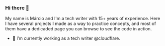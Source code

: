 ### Hi there 👋

My name is Márcio and I'm a tech writer with 15+ years of experience. Here I have several projects I made as a way to practice concepts, and most of them have a dedicaded page you can browse to see the code in action.

- 🔭 I’m currently working as a tech writer @cloudflare.

<!--
**marciojpflorindo/marciojpflorindo** is a ✨ _special_ ✨ repository because its `README.md` (this file) appears on your GitHub profile.

Here are some ideas to get you started:

- 🔭 I’m currently working on ...
- 🌱 I’m currently learning ...
- 👯 I’m looking to collaborate on ...
- 🤔 I’m looking for help with ...
- 💬 Ask me about ...
- 📫 How to reach me: ...
- 😄 Pronouns: ...
- ⚡ Fun fact: ...
-->
